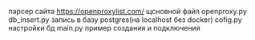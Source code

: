 парсер сайта https://openproxylist.com/
щсновной файл openproxy.py
db_insert.py запись в базу postgres(на localhost без docker)
cofig.py настройки бд
main.py пример создания и подключения 

